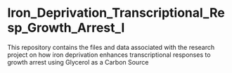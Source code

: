 # Iron_Deprivation_Transcriptional_Resp_Growth_Arrest_I
This repository contains the files and data associated with the research project on how iron deprivation enhances transcriptional responses to growth arrest using Glycerol as a Carbon Source
